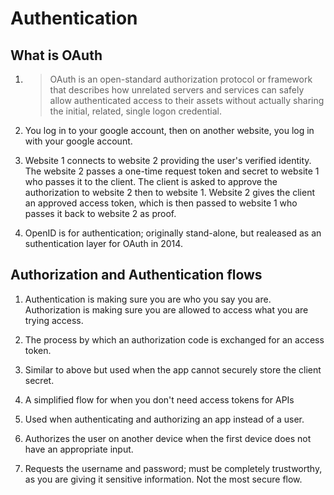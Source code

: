 # Authentication

## What is OAuth

1. >OAuth is an open-standard authorization protocol or framework that describes how unrelated servers and services can safely allow authenticated access to their assets without actually sharing the initial, related, single logon credential.

2. You log in to your google account, then on another website, you log in with your google account.

3. Website 1 connects to website 2 providing the user's verified identity. The website 2 passes a one-time request token and secret to website 1 who passes it to the client. The client is asked to approve the authorization to website 2 then to website 1. Website 2 gives the client an approved access token, which is then passed to website 1 who passes it back to website 2 as proof.

4. OpenID is for authentication; originally stand-alone, but realeased as an suthentication layer for OAuth in 2014.

## Authorization and Authentication flows

1. Authentication is making sure you are who you say you are. Authorization is making sure you are allowed to access what you are trying access.

2. The process by which an authorization code is exchanged for an access token.

3. Similar to above but used when the app cannot securely store the client secret.

4. A simplified flow for when you don't need access tokens for APIs

5. Used when authenticating and authorizing an app instead of a user.

6. Authorizes the user on another device when the first device does not have an appropriate input.

7. Requests the username and password; must be completely trustworthy, as you are giving it sensitive information. Not the most secure flow.
